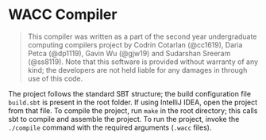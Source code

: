 # WACC Compiler

> This compiler was written as a part of the second year undergraduate computing compilers project by Codrin Cotarlan
> (@cc1619), Daria Petca (@dp1119), Gavin Wu (@gjw19) and Sudarshan Sreeram (@ss8119). Note that this software is
> provided without warranty of any kind; the developers are not held liable for any damages in through use of this code.

The project follows the standard SBT structure; the build configuration file `build.sbt` is present in the root folder.
If using IntelliJ IDEA, open the project from that file. To compile the project, run `make` in the root directory; this
calls sbt to compile and assemble the project. To run the project, invoke the `./compile` command with the required
arguments (`.wacc` files).

